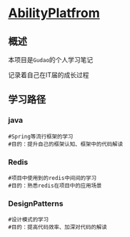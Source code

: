 # [AbilityPlatfrom](https://github.com/GudaoFQ/AbilityPlatfrom) 

## 概述

本项目是`Gudao`的个人学习笔记

记录着自己在IT届的成长过程

## 学习路径

### java

```shell
#Spring等流行框架的学习
#目的：提升自己的框架认知、框架中的代码解读
```

### Redis

```shell
#项目中使用到的redis中间间的学习
#目的：熟悉redis在项目中的应用场景
```

### DesignPatterns

```shell
#设计模式的学习
#目的：提高代码效率、加深对代码的解读
```















